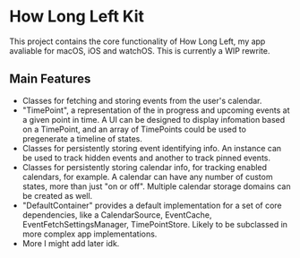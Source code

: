# How Long Left Kit

This project contains the core functionality of How Long Left, my app avaliable for macOS, iOS and watchOS. This is currently a WIP rewrite.

## Main Features

- Classes for fetching and storing events from the user's calendar.
- "TimePoint", a representation of the in progress and upcoming events at a given point in time. A UI can be designed to display infomation based on a TimePoint, and an array of TimePoints could be used to pregenerate a timeline of states.
- Classes for persistently storing event identifying info. An instance can be used to track hidden events and another to track pinned events.
- Classes for persistently storing calendar info, for tracking enabled calendars, for example. A calendar can have any number of custom states, more than just "on or off". Multiple calendar storage domains can be created as well.
- "DefaultContainer" provides a default implementation for a set of core dependencies, like a CalendarSource, EventCache, EventFetchSettingsManager, TimePointStore. Likely to be subclassed in more complex app implementations. 
- More I might add later idk.
